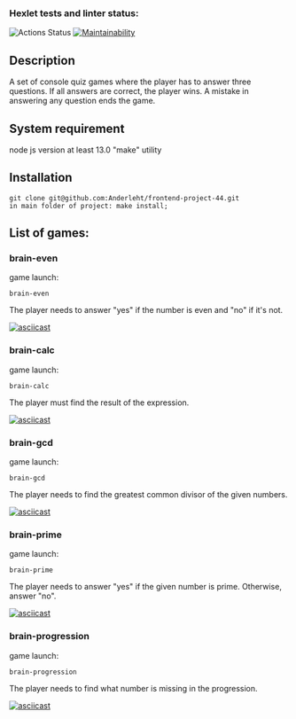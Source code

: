 ### Hexlet tests and linter status:
![Actions Status](https://github.com/Anderleht/frontend-project-44/workflows/hexlet-check/badge.svg)
[![Maintainability](https://api.codeclimate.com/v1/badges/32531ba17ae674f00aee/maintainability)](https://codeclimate.com/github/Anderleht/frontend-project-44/maintainability)
## Description
A set of console quiz games where the player has to answer three questions. If all answers are correct, the player wins. A mistake in answering any question ends the game.
## System requirement
node js version at least 13.0
"make" utility
## Installation
```
git clone git@github.com:Anderleht/frontend-project-44.git
in main folder of project: make install;
```
## List of games:

### brain-even
game launch:
```
brain-even
```
The player needs to answer "yes" if the number is even and "no" if it's not.

[![asciicast](https://asciinema.org/a/H5AhKbsEg2kQ9GlPhZCzzTInl.svg)](https://asciinema.org/a/H5AhKbsEg2kQ9GlPhZCzzTInl)


### brain-сalc
game launch:
```
brain-calc
```
The player must find the result of the expression.

[![asciicast](https://asciinema.org/a/kc57LshDkiXiFCwyB7Q5JNpdx.svg)](https://asciinema.org/a/kc57LshDkiXiFCwyB7Q5JNpdx)

### brain-gcd
game launch:
```
brain-gcd
```
The player needs to find the greatest common divisor of the given numbers.

[![asciicast](https://asciinema.org/a/X3OSVeLZCtee30gLIhMrBVUcF.svg)](https://asciinema.org/a/X3OSVeLZCtee30gLIhMrBVUcF)

### brain-prime
game launch:
```
brain-prime
```
The player needs to answer "yes" if the given number is prime. Otherwise, answer "no".

[![asciicast](https://asciinema.org/a/dTDs3BpeTmDbLeL1vyJudw52I.svg)](https://asciinema.org/a/dTDs3BpeTmDbLeL1vyJudw52I)

### brain-progression
game launch:
```
brain-progression
```
The player needs to find what number is missing in the progression.

[![asciicast](https://asciinema.org/a/WanPrBnsYbEjqiupZqSESv8Fk.svg)](https://asciinema.org/a/WanPrBnsYbEjqiupZqSESv8Fk)
